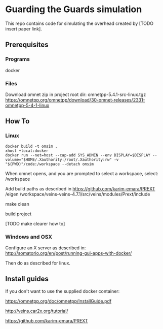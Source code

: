 # Guarding the Guards simulation
This repo contains code for simulating the overhead created by [TODO insert paper link].

## Prerequisites
### Programs
docker

### Files
Download omnet zip in project root dir: omnetpp-5.4.1-src-linux.tgz
https://omnetpp.org/omnetpp/download/30-omnet-releases/2331-omnetpp-5-4-1-linux

## How To

### Linux
    docker build -t omsim .
    xhost +local:docker
    docker run --net=host --cap-add SYS_ADMIN --env DISPLAY=$DISPLAY --volume="$HOME/.Xauthority:/root/.Xauthority:rw" -v "${PWD}"/code:/workspace --detach omsim

When omnet opens, and you are prompted to select a workspace, select:
    /workspace

Add build paths as described in https://github.com/karim-emara/PREXT 
    /eigen
    /workspace/veins-veins-4.7.1/src/veins/modules/Prext/include

make clean

build project

[TODO make clearer how to]

### Windows and OSX
Configure an X server as described in:
http://somatorio.org/en/post/running-gui-apps-with-docker/

Then do as described for linux.

## Install guides 
If you don't want to use the supplied docker container:

https://omnetpp.org/doc/omnetpp/InstallGuide.pdf

http://veins.car2x.org/tutorial/

https://github.com/karim-emara/PREXT
